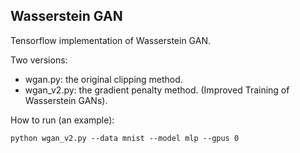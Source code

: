 ## Wasserstein GAN

Tensorflow implementation of Wasserstein GAN.

Two versions:
- wgan.py: the original clipping method.
- wgan_v2.py: the gradient penalty method. (Improved Training of Wasserstein GANs).

How to run (an example):

```
python wgan_v2.py --data mnist --model mlp --gpus 0
```
